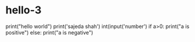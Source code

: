 # hello-3
print("hello world")
print('sajeda shah')
int(input('number')
if a>0:
   print("a is positive")
else:
   print("a is negative")
